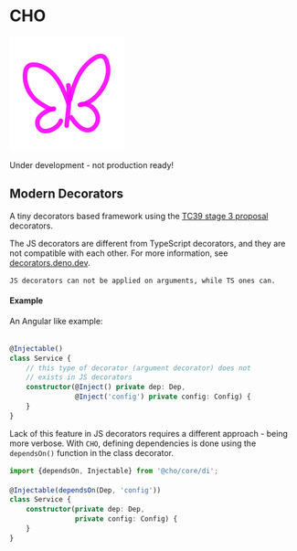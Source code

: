 # CHO

<img src="./assets/cho.svg"  alt="CHO" width="200"/>

Under development - not production ready!

## Modern Decorators

A tiny decorators based framework using the [TC39 stage 3 proposal](https://github.com/tc39/proposal-decorators)
decorators.

The JS decorators are different from TypeScript decorators, and they are not compatible with each other.
For more information, see [decorators.deno.dev](https://decorators.deno.dev/).

    JS decorators can not be applied on arguments, while TS ones can.

#### Example

An Angular like example:

```ts

@Injectable()
class Service {
    // this type of decorator (argument decorator) does not 
    // exists in JS decorators
    constructor(@Inject() private dep: Dep,
                @Inject('config') private config: Config) {
    }
}
```

Lack of this feature in JS decorators requires a different approach - being more verbose. With `CHO`, defining
dependencies
is done using the
`dependsOn()` function in the class decorator.

```ts
import {dependsOn, Injectable} from '@cho/core/di';

@Injectable(dependsOn(Dep, 'config'))
class Service {
    constructor(private dep: Dep,
                private config: Config) {
    }
}
```